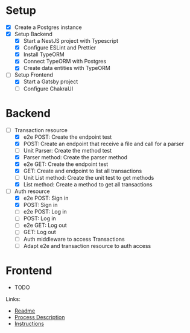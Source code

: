 # Setup

- [x] Create a Postgres instance
- [x] Setup Backend
  - [x] Start a NestJS project with Typescript
  - [x] Configure ESLint and Prettier
  - [x] Install TypeORM
  - [x] Connect TypeORM with Postgres
  - [x] Create data entities with TypeORM
- [ ] Setup Frontend
  - [x] Start a Gatsby project
  - [ ] Configure ChakraUI

# Backend

- [ ] Transaction resource
  - [x] e2e POST: Create the endpoint test
  - [x] POST: Create an endpoint that receive a file and call for a parser
  - [ ] Unit Parser: Create the method test
  - [x] Parser method: Create the parser method
  - [x] e2e GET: Create the endpoint test
  - [x] GET: Create and endpoint to list all transactions
  - [ ] Unit List method: Create the unit test to get methods
  - [x] List method: Create a method to get all transactions
- [ ] Auth resource
  - [x] e2e POST: Sign in
  - [x] POST: Sign in
  - [ ] e2e POST: Log in
  - [ ] POST: Log in
  - [ ] e2e GET: Log out
  - [ ] GET: Log out
  - [ ] Auth middleware to access Transactions
  - [ ] Adapt e2e and transaction resource to auth access

# Frontend

- TODO

Links:

- [Readme](readme.md)
- [Process Description](processDecription.md)
- [Instructions](instructions.md)
